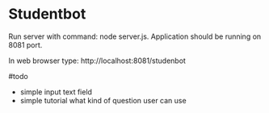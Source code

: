Studentbot
================

Run server with command: node server.js. Application should be running on 8081 port.

In web browser type: http://localhost:8081/studenbot 

#todo
* simple input text field
* simple tutorial what kind of question user can use